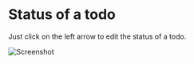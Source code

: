 # Status of a todo

Just click on the left arrow to edit the status of a todo.

![Screenshot](../../screenshots/actions/update-status.png)
